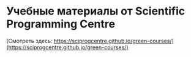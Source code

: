 # Учебные материалы от Scientific Programming Centre

[Смотреть здесь: https://sciprogcentre.github.io/green-courses/](https://sciprogcentre.github.io/green-courses/)